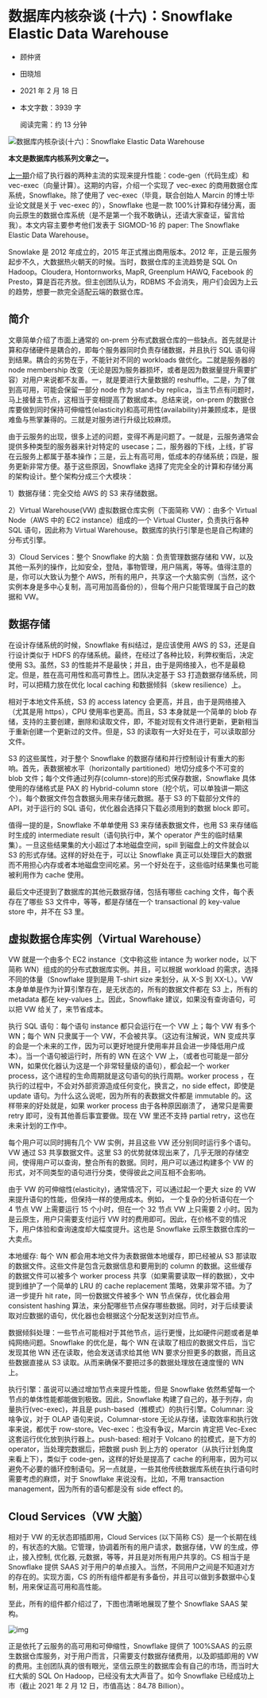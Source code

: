 # 数据库内核杂谈 (十六)：Snowflake Elastic Data Warehouse

- 顾仲贤

- 田晓旭

- 2021 年 2 月 18 日

- 本文字数：3939 字

  阅读完需：约 13 分钟

![数据库内核杂谈(十六)：Snowflake Elastic Data Warehouse](https://static001.infoq.cn/resource/image/a1/6d/a15f479a6ff3b5206f85080afdcd426d.jpg)

**本文是数据库内核系列文章之一。**



[上一期](https://www.infoq.cn/article/QYSiGFujIXZVQjZvb8BG)介绍了执行器的两种主流的实现来提升性能：code-gen（代码生成）和 vec-exec（向量计算）。这期的内容，介绍一个实现了 vec-exec 的商用数据仓库系统，Snowflake。除了使用了 vec-exec（毕竟，联合创始人 Marcin 的博士毕业论文就是关于 vec-exec 的），Snowflake 也是一款 100%计算和存储分离，面向云原生的数据仓库系统（是不是第一个我不敢确认，还请大家查证，留言给我）。本文内容主要参考他们发表于 SIGMOD-16 的 paper: The Snowflake Elastic Data Warehouse。



Snowlake 是 2012 年成立的，2015 年正式推出商用版本。2012 年，正是云服务起步不久，大数据热火朝天的时候。当时，数据仓库的主流趋势是 SQL On Hadoop。Cloudera, Hontornworks, MapR, Greenplum HAWQ, Facebook 的 Presto，算是百花齐放。但主创团队认为，RDBMS 不会消失，用户们会因为上云的趋势，想要一款完全适配云端的数据仓库。



## 简介

文章简单介绍了市面上通常的 on-prem 分布式数据仓库的一些缺点。首先就是计算和存储硬件是耦合的，即每个服务器同时负责存储数据，并且执行 SQL 语句得到结果。耦合的劣势在于，不能针对不同的 workloads 做优化。二就是服务器的 node membership 改变（无论是因为服务器损坏，或者是因为数据量提升需要扩容）对用户来说都不友善。一，就是要进行大量数据的 reshuffle。二是，为了做到高可用，可能会保留一部分 node 作为 stand-by replica，当主节点有问题时，马上接替主节点，这相当于变相提高了数据成本。总结来说，on-prem 的数据仓库要做到同时保持可伸缩性(elasticity)和高可用性(availability)并兼顾成本，是很难鱼与熊掌兼得的。三就是对服务进行升级比较麻烦。



由于云服务的出现，很多上述的问题，变得不再是问题了。一就是，云服务通常会提供多种类型的服务器来针对特定的 usecase；二，服务器的下线，上线，扩容在云服务上都属于基本操作；三是，云上有高可用，低成本的存储系统；四是，服务更新非常方便。基于这些原因，Snowflake 选择了完完全全的计算和存储分离的架构设计。整个架构分成三个大模块：



1）数据存储：完全交给 AWS 的 S3 来存储数据。



2）Virtual Warehouse(VW) 虚拟数据仓库实例（下面简称 VW）：由多个 Virtual Node（AWS 中的 EC2 instance）组成的一个 Virtual Cluster，负责执行各种 SQL 语句，因此称为 Virtual Warehouse。数据库的执行引擎是也是自己构建的分布式引擎。



3）Cloud Services：整个 Snowflake 的大脑：负责管理数据存储和 VW，以及其他一系列的操作，比如安全，登陆，事物管理，用户隔离，等等。值得注意的是，你可以大致认为整个 AWS，所有的用户，共享这一个大脑实例（当然，这个实例本身是多中心复制，高可用加高备份的），但每个用户只能管理属于自己的数据和 VW。



## 数据存储

在设计存储系统的时候，Snowflake 有纠结过，是应该使用 AWS 的 S3，还是自行设计类似于 HDFS 的存储系统。最终，在经过了各种比较，利弊权衡后，决定使用 S3。虽然，S3 的性能并不是最快；并且，由于是网络接入，也不是最稳定。但是，胜在高可用性和高可靠性上。团队决定基于 S3 打造数据存储系统，同时，可以把精力放在优化 local caching 和数据倾斜（skew resilience）上。



相对于本地文件系统，S3 的 access latency 会更高，并且，由于是网络接入（尤其是用 https），CPU 使用率也更高。而且，S3 本身就是一个简单的 blob 存储，支持的主要创建，删除和读取文件，即，不能对现有文件进行更新，更新相当于重新创建一个更新过的文件。但是，S3 的读取有一大好处在于，可以读取部分文件。



S3 的这些属性，对于整个 Snowflake 的数据存储和并行控制设计有重大的影响。首先，表数据被水平（horizontally partitioned）地切分成多个不可变的 blob 文件；每个文件通过列存(column-store)的形式保存数据，Snowflake 具体使用的存储格式是 PAX 的 Hybrid-column store（挖个坑，可以单独讲一期这个）。每个数据文件包含数据头用来存储元数据。基于 S3 的下载部分文件的 API，对于运行的 SQL 语句，优化器会选择只下载必须用到的数据 block 即可。



值得一提的是，Snowflake 不单单使用 S3 来存储表数据文件，也用 S3 来存储临时生成的 intermediate result（语句执行中，某个 operator 产生的临时结果集）。一旦这些结果集的大小超过了本地磁盘空间，spill 到磁盘上的文件就会以 S3 的形式存储。这样的好处在于，可以让 Snowflake 真正可以处理巨大的数据而不用担心内存或者本地磁盘空间吃紧。另一个好处在于，这些临时结果集也可能被利用作为 cache 使用。



最后文中还提到了数据库的其他元数据存储，包括有哪些 caching 文件，每个表存在了哪些 S3 文件中，等等，都是存储在一个 transactional 的 key-value store 中，并不在 S3 里。



## 虚拟数据仓库实例（Virtual Warehouse）

VW 就是一个由多个 EC2 instance（文中称这些 intance 为 worker node，以下简称 WN）组成的的分布式数据库实例。并且，可以根据 workload 的需求，选择不同的体量（Snowflake 提到是用 T-shirt size 来划分，从 X-S 到 XX-L）。VW 本身单单是作为计算引擎存在，是无状态的，所有的数据文件都在 S3 上，所有的 metadata 都在 key-values 上。因此，Snowflake 建议，如果没有查询语句，可以把 VW 给关了，来节省成本。



执行 SQL 语句：每个语句 instance 都只会运行在一个 VW 上；每个 VW 有多个 WN；每个 WN 只隶属于一个 VW，不会被共享。（这边有注解说，WN 变成共享的会是一个未来的工作，因为可以更好地提升使用率并且会进一步降低用户成本）。当一个语句被运行时，所有的 WN 在这个 VW 上，（或者也可能是一部分 WN，如果优化器认为这是一个非常轻量级的语句），都会起一个 worker process，这个进程的生命周期就是这句语句的执行周期。worker process ，在执行的过程中，不会对外部资源造成任何变化，换言之，no side effect，即使是 update 语句。为什么这么说呢，因为所有的表数据文件都是 immutable 的。这样带来的好处就是，如果 worker process 由于各种原因崩溃了， 通常只是需要 retry 即可，没有其他善后事宜要做。现在 VW 里还不支持 partial retry，这也在未来计划的工作中。



每个用户可以同时拥有几个 VW 实例，并且这些 VW 还分别同时运行多个语句。VW 通过 S3 共享数据文件。这里 S3 的优势就体现出来了，几乎无限的存储空间，使得用户可以查询，整合所有的数据。同时，用户可以通过构建多个 VW 的形式，对不同类型的语句进行分类，使得彼此之间互相不会影响。



由于 VW 的可伸缩性(elasticity)，通常情况下，可以通过起一个更大 size 的 VW 来提升语句的性能，但保持一样的使用成本。例如，  一个复杂的分析语句在一个 4 节点 VW 上需要运行 15 个小时，但在一个 32 节点 VW 上只需要 2 小时。因为是云原生，用户只需要支付运行 VW 时的费用即可。因此，在价格不变的情况下，用户体验和查询速度却大幅度提升。这也是 Snowflake 云原生数据仓库的一大卖点。



本地缓存: 每个 WN 都会用本地文件为表数据做本地缓存，即已经被从 S3 那读取的数据文件。这些文件是包含元数据信息和要用到的 column 的数据。这些缓存的数据文件可以被多个 worker process 共享（如果需要读取一样的数据），文中提到维护了一个简单的 LRU 的 cache replacement 策略，效果非常不错。为了进一步提升 hit rate，同一份数据文件被多个 WN 节点保存，优化器会用 consistent hashing 算法，来分配哪些节点保存哪些数据。同时，对于后续要读取对应数据的语句，优化器也会根据这个分配发送到对应节点。



数据倾斜处理：一些节点可能相对于其他节点，运行更慢，比如硬件问题或者是单纯网络问题。Snowflake 的优化是，每个 WN 在读取了相应的数据文件后，当它发现其他 WN 还在读取，他会发送请求给其他 WN 要求分担更多的数据，而且这些数据直接从 S3 读取。从而来确保不要把过多的数据处理放在速度慢的 WN 上。



执行引擎：虽说可以通过增加节点来提升性能，但是 Snowflake 依然希望每一个节点的单体性能都能做到极致。因此，Snowflake 构建了自己的，基于列存，向量执行(vec-exec)，并且是 push-based（推模式）的执行引擎。Columnar: 没啥争议，对于 OLAP 语句来说，Columnar-store 无论从存储，读取效率和执行效率来说，都优于 row-store。Vec-exec：也没有争议，Marcin 肯定把 Vec-Exec 这套运行优化放到执行器上。push-based: 相对于 Volcano 的拉模式，是下方的 operator，当处理完数据后，把数据 push 到上方的 operator（从执行计划角度来看上下），类似于 code-gen，这样的好处是提高了 cache 的利用率，因为可以避免不必要的循环控制语句。另一点就是，一些其他传统数据库系统在执行语句时需要考虑的麻烦，对于 Snowflake 来说没有。比如，不用 transaction management，因为所有的语句都是没有 side effect 的。



## Cloud Services（VW 大脑）

相对于 VW 的无状态即插即用，Cloud Services (以下简称 CS）是一个长期在线的，有状态的大脑。它管理，协调着所有的用户请求，数据存储，VW 的生成，停止，接入控制, 优化器, 元数据，等等，并且是对所有用户共享的。CS 相当于是 Snowflake 提供 SAAS 对于用户的单点接入。当然，不同用户之间是不知道对方的存在的。实现方面，CS 的所有组件都是有多备份，并且可以做到多数据中心复制，用来保证高可用和高性能。



至此，所有的组件都介绍过了，下图也清晰地展现了整个 Snowflake SAAS 架构。



![img](https://static001.geekbang.org/infoq/e0/e0db8eab207f6e9dc333bc624b0fcd3d.png)



正是依托了云服务的高可用和可伸缩性，Snowflake 提供了 100%SAAS 的云原生数据仓库服务，对于用户而言，只需要支付数据存储费用，以及即插即用的 VW 的费用。主创团队真的很有眼光，坚信云原生的数据库会有自己的市场，而当时大红大紫的 SQL On Hadoop，已经没有太大声音了。如今 Snowflake 已经成功上市（截止 2021 年 2 月 12 日，市值高达：84.78 Billion）。